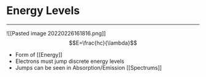 # Energy Levels
---
![[Pasted image 20220226161816.png]]
$$E=\frac{hc}{\lambda}$$
- Form of [[Energy]]
- Electrons must jump discrete energy levels
- Jumps can be seen in Absorption/Emission [[Spectrums]]